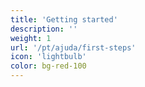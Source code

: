 ```yaml
---
title: 'Getting started'
description: ''
weight: 1
url: '/pt/ajuda/first-steps'
icon: 'lightbulb'
color: bg-red-100
---
```

